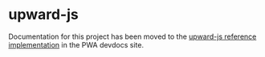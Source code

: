 # upward-js

Documentation for this project has been moved to the [upward-js reference implementation][] in the PWA devdocs site.

[upward-js reference implementation]: https://pwastudio.io/technologies/upward/reference-implementation/
